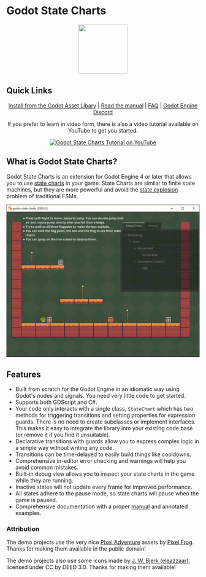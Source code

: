 # Godot State Charts

<!--suppress HtmlDeprecatedAttribute -->
<p align="center"><img height="128" src="icon.svg" width="128"/></p>

## Quick Links

<p align="center">
  <a href="https://godotengine.org/asset-library/asset/1778">Install from the Godot Asset Libary</a> | 
  <a href="https://derkork.github.io/godot-statecharts/">Read the manual</a> |
  <a href="https://derkork.github.io/godot-statecharts/faq">FAQ</a> |
  <a href="https://discord.gg/4JBkykG">Godot Engine Discord</a>
</p>

<p align="center">
  If you prefer to learn in video form, there is also a video tutorial available on YouTube to get you started.
  <p align="center">
  <a href="https://www.youtube.com/watch?v=E9h9VnbPGuw"><img src="https://i3.ytimg.com/vi/E9h9VnbPGuw/hqdefault.jpg" alt="Godot State Charts Tutorial on YouTube"></a> 
  </p>
</p>

## What is Godot State Charts?

Godot State Charts is an extension for Godot Engine 4 or later that allows you to use [state charts](https://statecharts.dev) in your game. State Charts are similar to finite state machines, but they are more powerful and avoid the [state explosion](https://statecharts.dev/state-machine-state-explosion.html) problem of traditional FSMs. 


<p align="center">
  <img src="docs/assets/img/manual/demo_video.gif" alt="Example of State Charts in action">
</p>

## Features

- Built from scratch for the Godot Engine in an idiomatic way using Godot's nodes and signals. You need very little code to get started.
- Supports both GDScript and C#.
- Your code only interacts with a single class, `StateChart` which has two methods for triggering transitions and setting properties for expression guards. There is no need to create subclasses or implement interfaces. This makes it easy to integrate the library into your existing code base (or remove it if you find it unsuitable).
- Declarative transitions with guards allow you to express complex logic in a simple way without writing any code.
- Transitions can be time-delayed to easily build things like cooldowns.
- Comprehensive in-editor error checking and warnings will help you avoid common mistakes.
- Built-in debug view allows you to inspect your state charts in the game while they are running.
- Inactive states will not update every frame for improved performance.
- All states adhere to the pause mode, so state charts will pause when the game is paused.
- Comprehensive documentation with a proper [manual](https://derkork.github.io/godot-statecharts/) and annotated examples. 


### Attribution

The demo projects use the very nice [Pixel Adventure](https://pixelfrog-assets.itch.io/pixel-adventure-1) assets by [Pixel Frog](https://pixelfrog-assets.itch.io/). Thanks for making them available in the public domain!

The demo projects also use some icons made by [J. W. Bjerk (eleazzaar)](https://www.jwbjerk.com/art), licensed under CC by DEED 3.0. Thanks for making them available!
